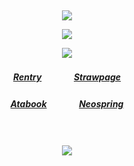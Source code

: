 ⠀<div align="center">
![](https://files.catbox.moe/1cltin.png)

![](https://komarev.com/ghpvc/?username=Greedism&color=ffffff&style=plastic&label=Views&base=2990)

![](https://files.catbox.moe/ch8kin.gif)
##### [Rentry](https://rentry.co/FujiwaranoMoku)ㅤㅤㅤㅤ[Strawpage](https://medangel.straw.page/)
##### [Atabook](https://xigeris.atabook.org/)ㅤㅤㅤㅤ[Neospring](https://neospring.org/@p.ai.nter/_app/warning)
ㅤ

![](https://files.catbox.moe/ofzrqz.png)
